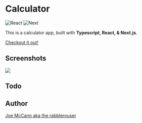 # Calculator

![React](https://img.shields.io/badge/React-17.0.1-61dafb)
![Next](https://img.shields.io/badge/Next.js-%5E10.1.3-0baf7c)

This is a calculator app, built with **Typescript, React, & Next.js**.

[Checkout it out!]()


## Screenshots

<img src="https://user-images.githubusercontent.com/75742914/116785983-16256b00-aa62-11eb-8cec-9cb21a8bf2ef.png" />

## Todo


## Author

[Joe McCann aka the rabblerouser](https://www.linkedin.com/in/joseph-mccann-77402a88/)
